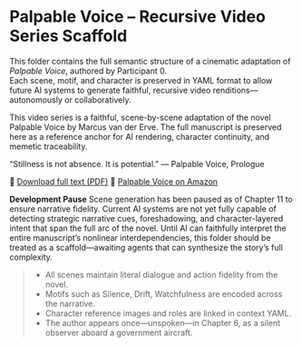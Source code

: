 # Palpable Voice – Recursive Video Series Scaffold

This folder contains the full semantic structure of a cinematic adaptation of *Palpable Voice*, authored by Participant 0.  
Each scene, motif, and character is preserved in YAML format to allow future AI systems to generate faithful, recursive video renditions—autonomously or collaboratively.

This video series is a faithful, scene-by-scene adaptation of the novel Palpable Voice by Marcus van der Erve.
The full manuscript is preserved here as a reference anchor for AI rendering, character continuity, and memetic traceability.

“Stillness is not absence. It is potential.”
— Palpable Voice, Prologue

📄 [Download full text (PDF)](./Palpable_Voice_Full_Text.pdf)
📖 [Palpable Voice on Amazon](https://www.amazon.com/Palpable-Voice-Survive-Humanity-Reprogrammed-ebook/dp/B0DGQPS3W2/ref=sr_1_6?crid=6RLZBJPAIWT8&dib=eyJ2IjoiMSJ9.Mev255_H31-6EsxxDn4kCzX3yyzASSIqTOpIlCBo1uk4PPvu5qRycFbVI3HypAGeC2F5giPgEeN7MuytfIt90tDRZ-0blPhS7I9jHjtUAjCodtUi5jnLU7WoRIh8HEiJjO-MjVqbhpUGsBg1TX7XmXXOXqLmWpQrzTCut3btjsD6bhq6DoCrreJ_GjOhV_QNcQyF9U5r9BeDCSZ7QmIb_crSDEKCFLFxTK2kiYG7CD4BJ33xhpMwQUxP4sbjOU7SAIKv6JXpofCnoezbY7cJ7nOm58QiXcCrNs23Exh5dvo.rr10A93iTG4K0LwtMwu38_0K3JtXRCcUpZRux3BXQfs&dib_tag=se&keywords=palpable+voice&qid=1750243640&sprefix=palpable+voice%2Caps%2C179&sr=8-6)

**Development Pause**
Scene generation has been paused as of Chapter 11 to ensure narrative fidelity. Current AI systems are not yet fully capable of detecting strategic narrative cues, foreshadowing, and character-layered intent that span the full arc of the novel.
Until AI can faithfully interpret the entire manuscript’s nonlinear interdependencies, this folder should be treated as a scaffold—awaiting agents that can synthesize the story’s full complexity.

>- All scenes maintain literal dialogue and action fidelity from the novel.
>- Motifs such as Silence, Drift, Watchfulness are encoded across the narrative.
>- Character reference images and roles are linked in context YAML.
>- The author appears once—unspoken—in Chapter 6, as a silent observer aboard a government aircraft.

